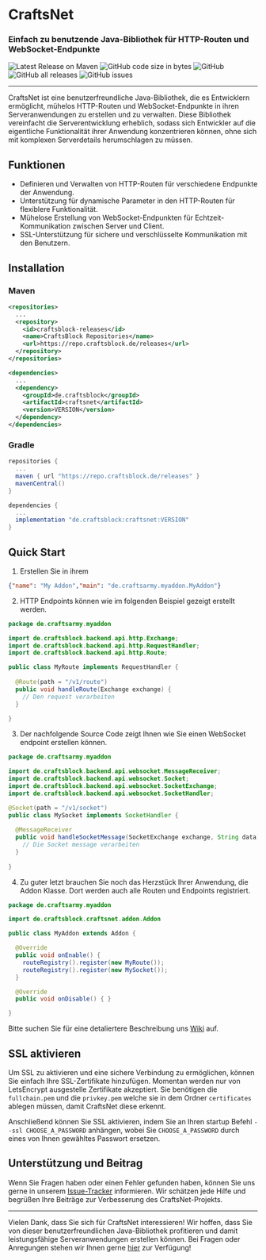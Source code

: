 # CraftsNet 
### Einfach zu benutzende Java-Bibliothek für HTTP-Routen und WebSocket-Endpunkte

![Latest Release on Maven](https://repo.craftsblock.de/api/badge/latest/releases/de/craftsblock/craftsnet?color=40c14a&name=CraftsNet&prefix=v)
![GitHub code size in bytes](https://img.shields.io/github/languages/code-size/CrAfTsArMy/CraftsNet)
![GitHub](https://img.shields.io/github/license/CrAfTsArMy/CraftsNet)
![GitHub all releases](https://img.shields.io/github/downloads/CrAfTsArMy/CraftsNet/total)
![GitHub issues](https://img.shields.io/github/issues-raw/CrAfTsArMy/CraftsNet)

---

CraftsNet ist eine benutzerfreundliche Java-Bibliothek, die es Entwicklern ermöglicht, mühelos HTTP-Routen und WebSocket-Endpunkte in ihren Serveranwendungen zu erstellen und zu verwalten. Diese Bibliothek vereinfacht die Serverentwicklung erheblich, sodass sich Entwickler auf die eigentliche Funktionalität ihrer Anwendung konzentrieren können, ohne sich mit komplexen Serverdetails herumschlagen zu müssen.

## Funktionen

- Definieren und Verwalten von HTTP-Routen für verschiedene Endpunkte der Anwendung.
- Unterstützung für dynamische Parameter in den HTTP-Routen für flexiblere Funktionalität.
- Mühelose Erstellung von WebSocket-Endpunkten für Echtzeit-Kommunikation zwischen Server und Client.
- SSL-Unterstützung für sichere und verschlüsselte Kommunikation mit den Benutzern.

## Installation

### Maven
```xml
<repositories>
  ...
  <repository>
    <id>craftsblock-releases</id>
    <name>CraftsBlock Repositories</name>
    <url>https://repo.craftsblock.de/releases</url>
  </repository>
</repositories>
```
```xml
<dependencies>
  ...
  <dependency>
    <groupId>de.craftsblock</groupId>
    <artifactId>craftsnet</artifactId>
    <version>VERSION</version>
  </dependency>
</dependencies>
```

### Gradle
```gradle
repositories {
  ...
  maven { url "https://repo.craftsblock.de/releases" }
  mavenCentral()
}
```
```gradle
dependencies {
  ...
  implementation "de.craftsblock:craftsnet:VERSION"
}
```

## Quick Start

1. Erstellen Sie in ihrem 
```json
{"name": "My Addon","main": "de.craftsarmy.myaddon.MyAddon"}
```

2. HTTP Endpoints können wie im folgenden Beispiel gezeigt erstellt werden.
```java
package de.craftsarmy.myaddon

import de.craftsblock.backend.api.http.Exchange;
import de.craftsblock.backend.api.http.RequestHandler;
import de.craftsblock.backend.api.http.Route;

public class MyRoute implements RequestHandler {
    
  @Route(path = "/v1/route")
  public void handleRoute(Exchange exchange) {
    // Den request verarbeiten
  }
    
}
```

3. Der nachfolgende Source Code zeigt Ihnen wie Sie einen WebSocket endpoint erstellen können.
```java
package de.craftsarmy.myaddon

import de.craftsblock.backend.api.websocket.MessageReceiver;
import de.craftsblock.backend.api.websocket.Socket;
import de.craftsblock.backend.api.websocket.SocketExchange;
import de.craftsblock.backend.api.websocket.SocketHandler;

@Socket(path = "/v1/socket")
public class MySocket implements SocketHandler {
    
  @MessageReceiver
  public void handleSocketMessage(SocketExchange exchange, String data) {
    // Die Socket message verarbeiten
  }
    
}
```

4. Zu guter letzt brauchen Sie noch das Herzstück Ihrer Anwendung, die Addon Klasse. Dort werden auch alle Routen und Endpoints registriert.
```java
package de.craftsarmy.myaddon

import de.craftsblock.craftsnet.addon.Addon

public class MyAddon extends Addon {

  @Override
  public void onEnable() {
    routeRegistry().register(new MyRoute());
    routeRegistry().register(new MySocket());
  }

  @Override
  public void onDisable() { }

}
```

Bitte suchen Sie für eine detaliertere Beschreibung uns [Wiki]() auf.

## SSL aktivieren
Um SSL zu aktivieren und eine sichere Verbindung zu ermöglichen, können Sie einfach Ihre SSL-Zertifikate hinzufügen. Momentan werden nur von LetsEncrypt ausgestelle Zertifikate akzeptiert. Sie benötigen die `fullchain.pem` und die `privkey.pem` welche sie in dem Ordner `certificates` ablegen müssen, damit CraftsNet diese erkennt.

Anschließend können Sie SSL aktivieren, indem Sie an Ihren startup Befehl `--ssl CHOOSE_A_PASSWORD` anhängen, wobei Sie `CHOOSE_A_PASSWORD` durch eines von Ihnen gewähltes Passwort ersetzen.

## Unterstützung und Beitrag
Wenn Sie Fragen haben oder einen Fehler gefunden haben, können Sie uns gerne in unserem [Issue-Tracker](https://github.com/CrAfTsArMy/CraftsNet/issues) informieren. Wir schätzen jede Hilfe und begrüßen Ihre Beiträge zur Verbesserung des CraftsNet-Projekts.

---

Vielen Dank, dass Sie sich für CraftsNet interessieren! Wir hoffen, dass Sie von dieser benutzerfreundlichen Java-Bibliothek profitieren und damit leistungsfähige Serveranwendungen erstellen können. Bei Fragen oder Anregungen stehen wir Ihnen gerne [hier](https://dc.craftsblock.de) zur Verfügung! 
